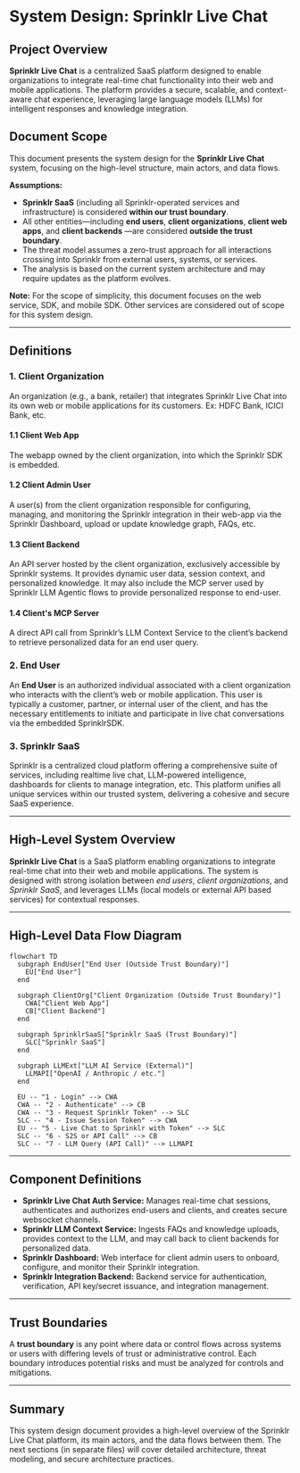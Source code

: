 # System Design: Sprinklr Live Chat

## Project Overview

**Sprinklr Live Chat** is a centralized SaaS platform designed to enable organizations to integrate real-time chat functionality into their web and mobile applications. The platform provides a secure, scalable, and context-aware chat experience, leveraging large language models (LLMs) for intelligent responses and knowledge integration.

## Document Scope

This document presents the system design for the **Sprinklr Live Chat** system, focusing on the high-level structure, main actors, and data flows.

**Assumptions:**  
- **Sprinklr SaaS** (including all Sprinklr-operated services and infrastructure) is considered **within our trust boundary**.
- All other entities—including **end users**, **client organizations**, **client web apps**, and **client backends** —are considered **outside the trust boundary**.
- The threat model assumes a zero-trust approach for all interactions crossing into Sprinklr from external users, systems, or services.
- The analysis is based on the current system architecture and may require updates as the platform evolves. 

**Note:** For the scope of simplicity, this document focuses on the web service, SDK, and mobile SDK. Other services are considered out of scope for this system design.

---

## Definitions

### 1. Client Organization

An organization (e.g., a bank, retailer) that integrates Sprinklr Live Chat into its own web or mobile applications for its customers. Ex: HDFC Bank, ICICI Bank, etc.

#### 1.1 Client Web App

The webapp owned by the client organization, into which the Sprinklr SDK is embedded.

#### 1.2 Client Admin User

A user(s) from the client organization responsible for configuring, managing, and monitoring the Sprinklr integration in their web-app via the Sprinklr Dashboard, upload or update knowledge graph, FAQs, etc.

#### 1.3 Client Backend

An API server hosted by the client organization, exclusively accessible by Sprinklr systems. It provides dynamic user data, session context, and personalized knowledge. It may also include the MCP server used by Sprinklr LLM Agentic flows to provide personalized response to end-user.

#### 1.4 Client's MCP Server

A direct API call from Sprinklr’s LLM Context Service to the client’s backend to retrieve personalized data for an end user query.

### 2. End User

An **End User** is an authorized individual associated with a client organization who interacts with the client’s web or mobile application. This user is typically a customer, partner, or internal user of the client, and has the necessary entitlements to initiate and participate in live chat conversations via the embedded SprinklrSDK.

### 3. Sprinklr SaaS

Sprinklr is a centralized cloud platform offering a comprehensive suite of services, including realtime live chat, LLM-powered intelligence, dashboards for clients to manage integration, etc. This platform unifies all unique services within our trusted system, delivering a cohesive and secure SaaS experience.

---

## High-Level System Overview

**Sprinklr Live Chat** is a SaaS platform enabling organizations to integrate real-time chat into their web and mobile applications. The system is designed with strong isolation between *end users*, *client organizations*, and *Sprinklr SaaS*, and leverages LLMs (local models or external API based services) for contextual responses.

---

## High-Level Data Flow Diagram

```mermaid
flowchart TD
  subgraph EndUser["End User (Outside Trust Boundary)"]
    EU["End User"]
  end

  subgraph ClientOrg["Client Organization (Outside Trust Boundary)"]
    CWA["Client Web App"]
    CB["Client Backend"]
  end

  subgraph SprinklrSaaS["Sprinklr SaaS (Trust Boundary)"]
    SLC["Sprinklr SaaS"]
  end

  subgraph LLMExt["LLM AI Service (External)"]
    LLMAPI["OpenAI / Anthropic / etc."]
  end

  EU -- "1 - Login" --> CWA
  CWA -- "2 - Authenticate" --> CB
  CWA -- "3 - Request Sprinklr Token" --> SLC
  SLC -- "4 - Issue Session Token" --> CWA
  EU -- "5 - Live Chat to Sprinklr with Token" --> SLC
  SLC -- "6 - S2S or API Call" --> CB
  SLC -- "7 - LLM Query (API Call)" --> LLMAPI
```

---

## Component Definitions

- **Sprinklr Live Chat Auth Service:** Manages real-time chat sessions, authenticates and authorizes end-users and clients, and creates secure websocket channels.
- **Sprinklr LLM Context Service:** Ingests FAQs and knowledge uploads, provides context to the LLM, and may call back to client backends for personalized data.
- **Sprinklr Dashboard:** Web interface for client admin users to onboard, configure, and monitor their Sprinklr integration.
- **Sprinklr Integration Backend:** Backend service for authentication, verification, API key/secret issuance, and integration management.

---

## Trust Boundaries

A **trust boundary** is any point where data or control flows across systems or users with differing levels of trust or administrative control. Each boundary introduces potential risks and must be analyzed for controls and mitigations.

---

## Summary

This system design document provides a high-level overview of the Sprinklr Live Chat platform, its main actors, and the data flows between them. The next sections (in separate files) will cover detailed architecture, threat modeling, and secure architecture practices.
